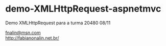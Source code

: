 demo-XMLHttpRequest-aspnetmvc
=============================

Demo XMLHttpRequest para a turma 20480 08/11


fnalin@msn.com
<br>
http://fabianonalin.net.br/
